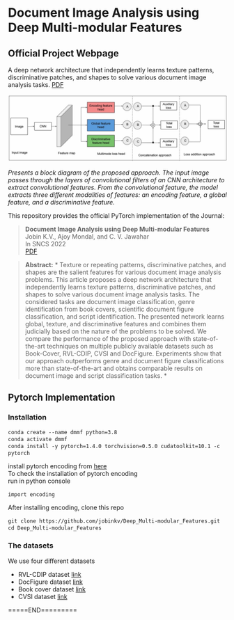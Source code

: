 # Document Image Analysis using Deep Multi-modular Features
## Official Project Webpage
A deep network architecture that independently
learns texture patterns, discriminative patches, and shapes to solve
various document image analysis tasks. [PDF](https://link.springer.com/article/10.1007/s42979-022-01414-4)

<p align="center">
<img src="imgs/propoesArch.jpg" />
<em>
<p>
Presents a block diagram of the proposed approach. The input image passes through the layers of convolutional filters of an CNN architecture to extract convolutional features. From the convolutional feature, the model extracts three different modalities of features: an encoding feature, a global feature, and a discriminative feature.
</p></em>

This repository provides the official PyTorch implementation of the Journal:
> **Document Image Analysis using Deep Multi-modular Features** <br>
> Jobin K.V., Ajoy Mondal, and C. V. Jawahar<br>
> In SNCS 2022<br>
>[PDF](https://cvit.iiit.ac.in/images//JournalPublications/2022/Multi_modular.pdf)

> **Abstract:** *
Texture or repeating patterns, discriminative patches, and shapes are the salient features for various document image analysis problems. This article proposes a deep network architecture that independently learns texture patterns, discriminative patches, and shapes to solve various document image analysis tasks. The considered tasks are document image classification, genre identification from book covers, scientific document figure classification, and script identification. The presented network learns global, texture, and discriminative features and combines them judicially based on the nature of the problems to be solved. We compare the performance of the proposed approach with state-of-the-art techniques on multiple publicly available datasets such as Book-Cover, RVL-CDIP, CVSI and DocFigure. Experiments show that our approach outperforms genre and document figure classifications more than state-of-the-art and obtains comparable results on document image and script classification tasks.
*<br>

## Pytorch Implementation
### Installation
```
conda create --name dmmf python=3.8
conda activate dmmf
conda install -y pytorch=1.4.0 torchvision=0.5.0 cudatoolkit=10.1 -c pytorch
```

install pytorch encoding from [here](https://hangzhang.org/PyTorch-Encoding/notes/compile.html)
<br>
To check the installation of pytorch encoding
<br>
run in python console
```
import encoding
```

After installing encoding, clone this repo
```
git clone https://github.com/jobinkv/Deep_Multi-modular_Features.git
cd Deep_Multi-modular_Features
```

### The datasets
We use four different datasets 

+ RVL-CDIP dataset [link](https://adamharley.com/rvl-cdip/)
+ DocFigure dataset [link](http://cvit.iiit.ac.in/usodi/Docfig.php)
+ Book cover dataset [link](https://github.com/uchidalab/book-dataset)
+ CVSI dataset [link](http://www.ict.griffith.edu.au/cvsi2015/Dataset.php)

=====END=========


